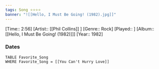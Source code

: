 ```yaml
---
tags: Song ⭐⭐⭐⭐ 
banner: "![[Hello, I Must Be Going! (1982).jpg]]"
---
```

[Time:: 2:56]
[Artist:: [[Phil Collins]] ]
[Genre:: Rock]
[Played:: ]
[Album:: [[Hello, I Must Be Going! (1982)]]]
[Year:: 1982]
### Dates
````dataview
TABLE Favorite_Song
WHERE Favorite_Song = [[You Can't Hurry Love]]
````